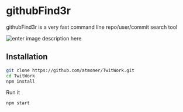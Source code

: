 # githubFind3r


githubFind3r is a very fast command line repo/user/commit search tool

![enter image description here](https://s6.gifyu.com/images/6mwnt-9c4ei.gif)

## Installation

```sh
git clone https://github.com/atmoner/TwitWork.git
cd TwitWork
npm install
```
Run it
```
npm start
```
